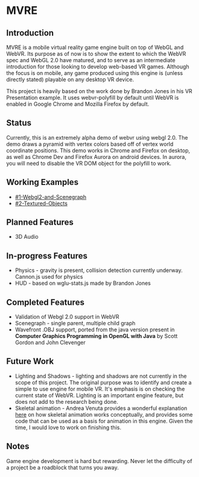 # MVRE

## Introduction
MVRE is a mobile virtual reality game engine built on top of WebGL and WebVR. Its purpose as of now is to show the extent to which the WebVR spec and WebGL 2.0 have matured, and to serve as an intermediate introduction for those looking to develop web-based VR games. Although the focus is on mobile, any game produced using this engine is (unless directly stated) playable on any desktop VR device.

This project is heavily based on the work done by Brandon Jones in his VR Presentation example. It uses webvr-polyfill by default until WebVR is enabled in Google Chrome and Mozilla Firefox by default.

## Status
Currently, this is an extremely alpha demo of webvr using webgl 2.0. The demo draws a pyramid with vertex colors based off of vertex world coordinate positions. This demo works in Chrome and Firefox on desktop, as well as Chrome Dev and Firefox Aurora on android devices. In aurora, you will need to disable the VR DOM object for the polyfill to work.

## Working Examples
* [#1-Webgl2-and-Scenegraph](https://mpcodemonkey.github.io/mvre/examples/01-Webgl2-and-Scenegraph/)
* [#2-Textured-Objects](https://mpcodemonkey.github.io/mvre/examples/02-Textured-Objects/)

## Planned Features
* 3D Audio

## In-progress Features
* Physics - gravity is present, collision detection currently underway. Cannon.js used for physics
* HUD - based on wglu-stats.js made by Brandon Jones

## Completed Features
* Validation of Webgl 2.0 support in WebVR
* Scenegraph - single parent, multiple child graph
* Wavefront .OBJ support, ported from the java version present in __Computer Graphics Programming in OpenGL with Java__ by Scott Gordon and John Clevenger

## Future Work
* Lighting and Shadows - lighting and shadows are not currently in the scope of this project. The original purpose was to identify and create a simple to use engine for mobile VR. It's emphasis is on checking the current state of WebVR. Lighting is an important engine feature, but does not add to the research being done.
* Skeletal animation - Andrea Venuta provides a wonderful explanation [here](http://veeenu.github.io/2014/05/09/implementing-skeletal-animation.html) on how skeletal animation works conceptually, and provides some code that can be used as a basis for animation in this engine. Given the time, I would love to work on finishing this.

## Notes
Game engine development is hard but rewarding. Never let the difficulty of a project be a roadblock that turns you away.
